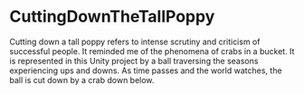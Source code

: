 # CuttingDownTheTallPoppy
Cutting down a tall poppy refers to intense scrutiny and criticism of successful people. It reminded me of the phenomena of crabs in a bucket. It is represented in this Unity project by a ball traversing the seasons experiencing ups and downs. As time passes and the world watches, the ball is cut down by a crab down below.
